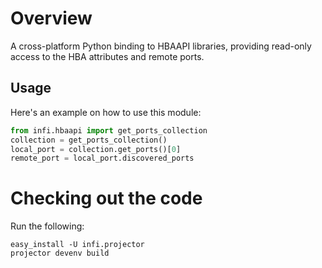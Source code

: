 Overview
========
A cross-platform Python binding to HBAAPI libraries, providing read-only access to the HBA attributes and remote ports.

Usage
-----

Here's an example on how to use this module:

```python
from infi.hbaapi import get_ports_collection
collection = get_ports_collection()
local_port = collection.get_ports()[0]
remote_port = local_port.discovered_ports
```

Checking out the code
=====================

Run the following:

    easy_install -U infi.projector
    projector devenv build
